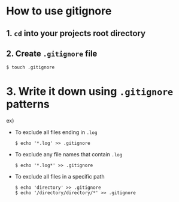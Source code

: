 # How to use gitignore

## 1. `cd` into your projects root directory

## 2. Create `.gitignore` file

```shell
$ touch .gitignore
```

# 3. Write it down using `.gitignore` patterns

ex)

- To exclude all files ending in `.log`

  ```shell
  $ echo '*.log' >> .gitignore
  ```

- To exclude any file names that contain `.log`

  ```shell
  $ echo '*.log*' >> .gitignore
  ```

- To exclude all files in a specific path

  ```shell
  $ echo 'directory' >> .gitignore
  $ echo '/directory/directory/*' >> .gitignore
  ```

